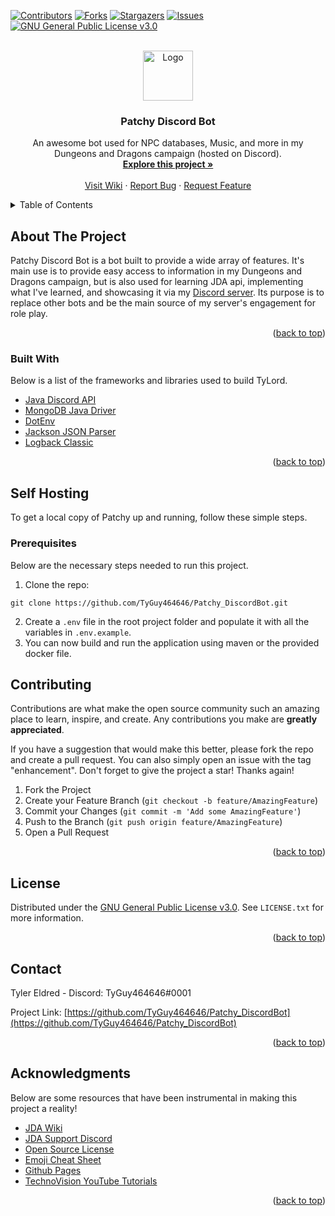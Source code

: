<div id="top"></div>
<!--
*** Thanks for checking out the Best-README-Template. If you have a suggestion
*** that would make this better, please fork the repo and create a pull request
*** or simply open an issue with the tag "enhancement".
*** Don't forget to give the project a star!
*** Thanks again! Now go create something AMAZING! :D
-->



<!-- PROJECT SHIELDS -->
<!--
*** I'm using markdown "reference style" links for readability.
*** Reference links are enclosed in brackets [ ] instead of parentheses ( ).
*** See the bottom of this document for the declaration of the reference variables
*** for contributors-url, forks-url, etc. This is an optional, concise syntax you may use.
*** https://www.markdownguide.org/basic-syntax/#reference-style-links
-->
[![Contributors][contributors-shield]][contributors-url]
[![Forks][forks-shield]][forks-url]
[![Stargazers][stars-shield]][stars-url]
[![Issues][issues-shield]][issues-url]
[![GNU General Public License v3.0][license-shield]][license-url]



<!-- PROJECT LOGO -->
<br />
<div align="center">
  <a href="https://github.com/TyGuy464646/Patchy_DiscordBot">
    <img src="https://avatars.githubusercontent.com/u/15643333?v=4" alt="Logo" width="80" height="80">
  </a>

<h3 align="center">Patchy Discord Bot</h3>

  <p align="center">
    An awesome bot used for NPC databases, Music, and more in my Dungeons and Dragons campaign (hosted on Discord).
    <br />
    <a href="https://github.com/TyGuy464646/Patchy_DiscordBot/tree/master/src/main/java/com/TyGuy464646/Patchy"><strong>Explore this project »</strong></a>
    <br />
    <br />
    <a href="https://github.com/TyGuy464646/Patchy_DiscordBot">Visit Wiki</a>
    ·
    <a href="https://github.com/TyGuy464646/Patchy_DiscordBot/issues">Report Bug</a>
    ·
    <a href="https://github.com/TyGuy464646/Patchy_DiscordBot/issues">Request Feature</a>
  </p>
</div>



<!-- TABLE OF CONTENTS -->
<details>
  <summary>Table of Contents</summary>
  <ol>
    <li>
      <a href="#about-the-project">About The Project</a>
      <ul>
        <li><a href="#built-with">Built With</a></li>
      </ul>
    </li>
    <li>
      <a href="#getting-started">Getting Started</a>
      <ul>
        <li><a href="#prerequisites">Prerequisites</a></li>
        <li><a href="#installation">Installation</a></li>
      </ul>
    </li>
    <li><a href="#contributing">Contributing</a></li>
    <li><a href="#license">License</a></li>
    <li><a href="#contact">Contact</a></li>
    <li><a href="#acknowledgments">Acknowledgments</a></li>
  </ol>
</details>



<!-- ABOUT THE PROJECT -->
## About The Project

Patchy Discord Bot is a bot built to provide a wide array of features. It's main use is to provide easy access to information in my
Dungeons and Dragons campaign, but is also used for learning JDA api, implementing what I've learned, and showcasing it via my [Discord server](https://discord.gg/znDDjhhpRk).
Its purpose is to replace other bots and be the main source of my server's engagement for role play.

<p align="right">(<a href="#top">back to top</a>)</p>



### Built With

Below is a list of the frameworks and libraries used to build TyLord.

* [Java Discord API](https://github.com/DV8FromTheWorld/JDA)
* [MongoDB Java Driver](https://mongodb.github.io/mongo-java-driver/)
* [DotEnv](https://github.com/cdimascio/dotenv-java)
* [Jackson JSON Parser](https://github.com/FasterXML/jackson)
* [Logback Classic](https://mvnrepository.com/artifact/ch.qos.logback/logback-classic)

<p align="right">(<a href="#top">back to top</a>)</p>



<!-- Self Hosting -->
## Self Hosting

To get a local copy of Patchy up and running, follow these simple steps.

### Prerequisites

Below are the necessary steps needed to run this project.
1. Clone the repo:
```
git clone https://github.com/TyGuy464646/Patchy_DiscordBot.git
```
2. Create a `.env` file in the root project folder and populate it with all the variables
   in `.env.example`.
3. You can now build and run the application using maven or the provided docker file.


<!-- CONTRIBUTING -->
## Contributing

Contributions are what make the open source community such an amazing place to learn, inspire, and create. Any contributions you make are **greatly appreciated**.

If you have a suggestion that would make this better, please fork the repo and create a pull request. You can also simply open an issue with the tag "enhancement".
Don't forget to give the project a star! Thanks again!

1. Fork the Project
2. Create your Feature Branch (`git checkout -b feature/AmazingFeature`)
3. Commit your Changes (`git commit -m 'Add some AmazingFeature'`)
4. Push to the Branch (`git push origin feature/AmazingFeature`)
5. Open a Pull Request

<p align="right">(<a href="#top">back to top</a>)</p>



<!-- LICENSE -->
## License

Distributed under the [GNU General Public License v3.0](https://github.com/TyGuy464646/Patchy_DiscordBot/blob/master/LICENSE). See `LICENSE.txt` for more information.

<p align="right">(<a href="#top">back to top</a>)</p>



<!-- CONTACT -->
## Contact

Tyler Eldred - Discord: TyGuy464646#0001

Project Link: [https://github.com/TyGuy464646/Patchy_DiscordBot](https://github.com/TyGuy464646/Patchy_DiscordBot)

<p align="right">(<a href="#top">back to top</a>)</p>



<!-- ACKNOWLEDGMENTS -->
## Acknowledgments

Below are some resources that have been instrumental in making this project a reality!

* [JDA Wiki](https://jda.wiki/introduction/jda/)
* [JDA Support Discord](https://discord.com/invite/0hMr4ce0tIl3SLv5)
* [Open Source License](https://choosealicense.com/)
* [Emoji Cheat Sheet](https://www.webfx.com/tools/emoji-cheat-sheet/)
* [Github Pages](https://pages.github.com/)
* [TechnoVision YouTube Tutorials](https://www.youtube.com/c/TechnoVisionTV)

<p align="right">(<a href="#top">back to top</a>)</p>



<!-- MARKDOWN LINKS & IMAGES -->
<!-- https://www.markdownguide.org/basic-syntax/#reference-style-links -->
[contributors-shield]: https://img.shields.io/github/contributors/TyGuy464646/Patchy_DiscordBot.svg?style=for-the-badge
[contributors-url]: https://github.com/TyGuy464646/Patchy_DiscordBot/graphs/contributors
[forks-shield]: https://img.shields.io/github/forks/TyGuy464646/Patchy_DiscordBot.svg?style=for-the-badge
[forks-url]: https://github.com/TyGuy464646/Patchy_DiscordBot/network/members
[stars-shield]: https://img.shields.io/github/stars/TyGuy464646/Patchy_DiscordBot.svg?style=for-the-badge
[stars-url]: https://github.com/TyGuy464646/Patchy_DiscordBot/stargazers
[issues-shield]: https://img.shields.io/github/issues/TyGuy464646/Patchy_DiscordBot.svg?style=for-the-badge
[issues-url]: https://github.com/TyGuy464646/Patchy_DiscordBot/issues
[license-shield]: https://img.shields.io/github/license/TyGuy464646/Patchy_DiscordBot.svg?style=for-the-badge
[license-url]: https://github.com/TyGuy464646/Patchy_DiscordBot/blob/master/LICENSE
[linkedin-shield]: https://img.shields.io/badge/-LinkedIn-black.svg?style=for-the-badge&logo=linkedin&colorB=555
[linkedin-url]: https://linkedin.com/in/othneildrew